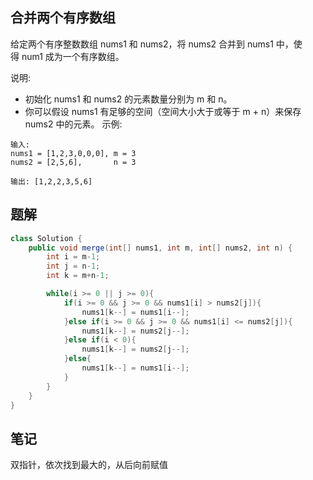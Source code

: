 ## 合并两个有序数组

给定两个有序整数数组 nums1 和 nums2，将 nums2 合并到 nums1 中，使得 num1 成为一个有序数组。

说明:

* 初始化 nums1 和 nums2 的元素数量分别为 m 和 n。
* 你可以假设 nums1 有足够的空间（空间大小大于或等于 m + n）来保存 nums2 中的元素。
示例:

```
输入:
nums1 = [1,2,3,0,0,0], m = 3
nums2 = [2,5,6],       n = 3

输出: [1,2,2,3,5,6]
```

## 题解

```java
class Solution {
    public void merge(int[] nums1, int m, int[] nums2, int n) {
        int i = m-1;
        int j = n-1;
        int k = m+n-1;

        while(i >= 0 || j >= 0){
            if(i >= 0 && j >= 0 && nums1[i] > nums2[j]){
                nums1[k--] = nums1[i--];
            }else if(i >= 0 && j >= 0 && nums1[i] <= nums2[j]){
                nums1[k--] = nums2[j--];
            }else if(i < 0){
                nums1[k--] = nums2[j--];
            }else{
                nums1[k--] = nums1[i--];
            }
        }
    }
}
```

## 笔记

双指针，依次找到最大的，从后向前赋值
